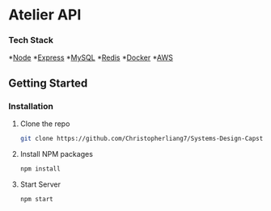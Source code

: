 # Atelier API

### Tech Stack
*[Node](https://nodejs.org/en/)
*[Express](https://expressjs.com/)
*[MySQL](https://www.mysql.com/)
*[Redis](https://redis.io/)
*[Docker](https://www.docker.com/)
*[AWS](https://aws.amazon.com/)

<!-- GETTING STARTED -->
## Getting Started

### Installation

1. Clone the repo
   ```sh
   git clone https://github.com/Christopherliang7/Systems-Design-Capstone.git
   ```
2. Install NPM packages
   ```sh
   npm install
   ```
3. Start Server
   ```sh
   npm start
   ```

